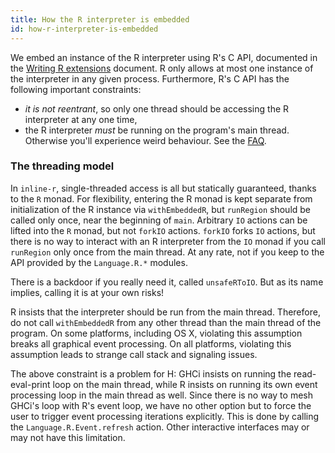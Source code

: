 ```yaml
---
title: How the R interpreter is embedded
id: how-r-interpreter-is-embedded
---
```


We embed an instance of the R interpreter using R's C API, documented
in the [Writing R extensions][R-exts] document. R only allows at most
one instance of the interpreter in any given process. Furthermore,
R's C API has the following important constraints:

* *it is not reentrant*, so only one thread should be accessing the
  R interpreter at any one time,
* the R interpreter *must* be running on the program's main thread.
  Otherwise you'll experience weird behaviour. See the
  [FAQ](faq.html).

[R-exts]: http://cran.r-project.org/doc/manuals/r-release/R-exts.html

### The threading model

In `inline-r`, single-threaded access is all but statically
guaranteed, thanks to the `R` monad. For flexibility, entering the
R monad is kept separate from initialization of the R instance via
`withEmbeddedR`, but `runRegion` should be called only once, near the
beginning of `main`. Arbitrary `IO` actions can be lifted into the `R`
monad, but not `forkIO` actions. `forkIO` forks `IO` actions, but
there is no way to interact with an R interpreter from the `IO` monad
if you call `runRegion` only once from the main thread. At any rate,
not if you keep to the API provided by the `Language.R.*` modules.

There is a backdoor if you really need it, called `unsafeRToIO`. But
as its name implies, calling it is at your own risks!

R insists that the interpreter should be run from the main thread.
Therefore, do not call `withEmbeddedR` from any other thread than the
main thread of the program. On some platforms, including OS X,
violating this assumption breaks all graphical event processing. On
all platforms, violating this assumption leads to strange call stack
and signaling issues.

The above constraint is a problem for H: GHCi insists on running the
read-eval-print loop on the main thread, while R insists on running
its own event processing loop in the main thread as well. Since there
is no way to mesh GHCi's loop with R's event loop, we have no other
option but to force the user to trigger event processing iterations
explicitly. This is done by calling the `Language.R.Event.refresh`
action. Other interactive interfaces may or may not have this
limitation.
